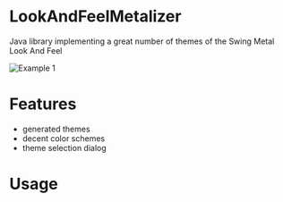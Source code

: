 LookAndFeelMetalizer
====================

Java library implementing a great number of themes of the Swing Metal Look And Feel

![Example 1](https://raw.github.com/olitank/LookAndFeelMetalizer/master/screenshots/all.png)

Features
========

- generated themes
- decent color schemes
- theme selection dialog

Usage
=====



